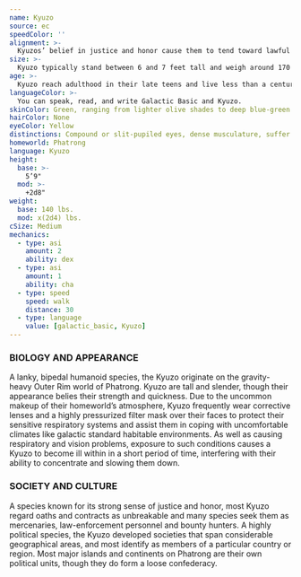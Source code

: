 ```yaml
---
name: Kyuzo
source: ec
speedColor: ''
alignment: >-
  Kyuzos’ belief in justice and honor cause them to tend toward lawful balanced, though there are exceptions.
size: >-
  Kyuzo typically stand between 6 and 7 feet tall and weigh around 170 lbs. Regardless of your position in that range, your size is Medium.
age: >-
  Kyuzo reach adulthood in their late teens and live less than a century.
languageColor: >-
  You can speak, read, and write Galactic Basic and Kyuzo. 
skinColor: Green, ranging from lighter olive shades to deep blue-green colors
hairColor: None
eyeColor: Yellow
distinctions: Compound or slit-pupiled eyes, dense musculature, suffer from respiratory and vision problems in standard gravity environments
homeworld: Phatrong
language: Kyuzo
height:
  base: >-
    5’9"
  mod: >-
    +2d8"
weight:
  base: 140 lbs.
  mod: x(2d4) lbs.
cSize: Medium
mechanics:
  - type: asi
    amount: 2
    ability: dex
  - type: asi
    amount: 1
    ability: cha
  - type: speed
    speed: walk
    distance: 30
  - type: language
    value: [galactic_basic, Kyuzo]
---
```

### BIOLOGY AND APPEARANCE
A lanky, bipedal humanoid species, the Kyuzo originate on the gravity-heavy Outer Rim world of Phatrong. Kyuzo are tall and slender, though their appearance belies their strength and quickness. Due to the uncommon makeup of their homeworld’s atmosphere, Kyuzo frequently wear corrective lenses and a highly pressurized filter mask over their faces to protect their sensitive respiratory systems and assist them in coping with uncomfortable climates like galactic standard habitable environments. As well as causing respiratory and vision problems, exposure to such conditions causes a Kyuzo to become ill within in a short period of time, interfering with their ability to concentrate and slowing them down.

### SOCIETY AND CULTURE
A species known for its strong sense of justice and honor, most Kyuzo regard oaths and contracts as unbreakable and many species seek them as mercenaries, law-enforcement personnel and bounty hunters. A highly political species, the Kyuzo developed societies that span considerable geographical areas, and most identify as members of a particular country or region. Most major islands and continents on Phatrong are their own political units, though they do form a loose confederacy.
    